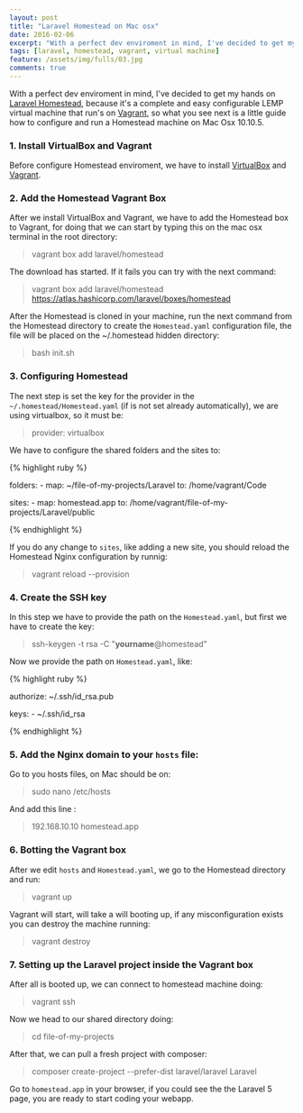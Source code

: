 ```yaml
---
layout: post
title: "Laravel Homestead on Mac osx"
date: 2016-02-06
excerpt: "With a perfect dev enviroment in mind, I've decided to get my hands on Laravel Homestead."
tags: [laravel, homestead, vagrant, virtual machine]
feature: /assets/img/fulls/03.jpg
comments: true
---
```


With a perfect dev enviroment in mind, I've decided to get my hands on [Laravel Homestead](https://laravel.com/docs/5.1/homestead), because it's a complete and easy configurable LEMP virtual machine that run's on [Vagrant](https://www.vagrantup.com/), so what you see next is a little guide how to configure and run a Homestead machine on Mac Osx 10.10.5.

### 1. Install VirtualBox and Vagrant

Before configure Homestead enviroment, we have to install [VirtualBox](https://www.virtualbox.org/wiki/Downloads) and [Vagrant](http://www.vagrantup.com/downloads.html). 


### 2. Add the Homestead Vagrant Box

After we install VirtualBox and Vagrant, we have to add the Homestead box to Vagrant, for doing that we can start by typing this on the mac osx terminal in the root directory:

> vagrant box add laravel/homestead

The download has started.
If it fails you can try with the next command:

> vagrant box add laravel/homestead https://atlas.hashicorp.com/laravel/boxes/homestead

After the Homestead is cloned in your machine, run the next command from the Homestead directory to create the `Homestead.yaml` configuration file, the file will be placed on the ~/.homestead hidden directory:

> bash init.sh
 

### 3. Configuring Homestead

The next step is set the key for the provider in the `~/.homestead/Homestead.yaml` (if is not set already automatically), we are using virtualbox, so it must be:

> provider: virtualbox

We have to configure the shared folders and the sites to:

{% highlight ruby %}

folders:
    - map: ~/file-of-my-projects/Laravel
      to: /home/vagrant/Code

sites:
    - map: homestead.app
      to: /home/vagrant/file-of-my-projects/Laravel/public

{% endhighlight %}

If you do any change to `sites`, like adding a new site, you should reload the Homestead Nginx configuration by runnig:

> vagrant reload --provision


### 4. Create the SSH key

In this step we have to provide the path on the `Homestead.yaml`, but first we have to create the key:

> ssh-keygen -t rsa -C "**yourname**@homestead"

Now we provide the path on `Homestead.yaml`, like:

{% highlight ruby %}

authorize: ~/.ssh/id_rsa.pub

keys:
    - ~/.ssh/id_rsa

{% endhighlight %}


### 5. Add the Nginx domain to your `hosts` file:

Go to you hosts files, on Mac should be on:

> sudo nano /etc/hosts 

And add this line :

> 192.168.10.10  homestead.app


### 6. Botting the Vagrant box

After we edit `hosts` and `Homestead.yaml`, we go to the Homestead directory and run:

> vagrant up

Vagrant will start, will take a will booting up, if any misconfiguration exists you can destroy the machine running:

> vagrant destroy


### 7. Setting up the Laravel project inside the Vagrant box

After all is booted up, we can connect to homestead machine doing:

> vagrant ssh

Now we head to our shared directory doing:

> cd file-of-my-projects

After that, we can pull a fresh project with composer:

> composer create-project --prefer-dist laravel/laravel Laravel

Go to `homestead.app` in your browser, if you could see the the Laravel 5 page, you are ready to start coding your webapp.
